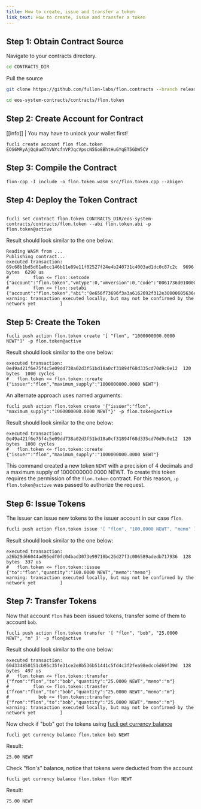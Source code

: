 ```yaml
---
title: How to create, issue and transfer a token
link_text: How to create, issue and transfer a token
---
```


## Step 1: Obtain Contract Source

Navigate to your contracts directory.

```sh
cd CONTRACTS_DIR
```

Pull the source

```sh
git clone https://github.com/fullon-labs/flon.contracts --branch release/3.1 --single-branch
```

```sh
cd eos-system-contracts/contracts/flon.token
```

## Step 2: Create Account for Contract

[[info]]
| You may have to unlock your wallet first!

```shell
fucli create account flon flon.token EOS6MRyAjQq8ud7hVNYcfnVPJqcVpscN5So8BhtHuGYqET5GDW5CV
```

## Step 3: Compile the Contract

```shell
flon-cpp -I include -o flon.token.wasm src/flon.token.cpp --abigen
```

## Step 4: Deploy the Token Contract

```shell

fucli set contract flon.token CONTRACTS_DIR/eos-system-contracts/contracts/flon.token --abi flon.token.abi -p flon.token@active
```

Result should look similar to the one below:

```console
Reading WASM from ...
Publishing contract...
executed transaction: 69c68b1bd5d61a0cc146b11e89e11f02527f24e4b240731c4003ad1dc0c87c2c  9696 bytes  6290 us
#         flon <= flon::setcode               {"account":"flon.token","vmtype":0,"vmversion":0,"code":"0061736d0100000001aa011c60037f7e7f0060047f...
#         flon <= flon::setabi                {"account":"flon.token","abi":"0e656f73696f3a3a6162692f312e30000605636c6f73650002056f776e6572046e61...
warning: transaction executed locally, but may not be confirmed by the network yet         ]
```

## Step 5: Create the Token

```shell
fucli push action flon.token create '[ "flon", "1000000000.0000 NEWT"]' -p flon.token@active
```

Result should look similar to the one below:

```console
executed transaction: 0e49a421f6e75f4c5e09dd738a02d3f51bd18a0cf31894f68d335cd70d9c0e12  120 bytes  1000 cycles
#   flon.token <= flon.token::create          {"issuer":"flon","maximum_supply":"1000000000.0000 NEWT"}
```

An alternate approach uses named arguments:

```shell
fucli push action flon.token create '{"issuer":"flon", "maximum_supply":"1000000000.0000 NEWT"}' -p flon.token@active
```

Result should look similar to the one below:

```console
executed transaction: 0e49a421f6e75f4c5e09dd738a02d3f51bd18a0cf31894f68d335cd70d9c0e12  120 bytes  1000 cycles
#   flon.token <= flon.token::create          {"issuer":"flon","maximum_supply":"1000000000.0000 NEWT"}
```

This command created a new token `NEWT` with a precision of 4 decimals and a maximum supply of 1000000000.0000 NEWT.  To create this token requires the permission of the `flon.token` contract. For this reason, `-p flon.token@active` was passed to authorize the request.

## Step 6: Issue Tokens

The issuer can issue new tokens to the issuer account in our case `flon`.

```sh
fucli push action flon.token issue '[ "flon", "100.0000 NEWT", "memo" ]' -p flon@active
```

Result should look similar to the one below:

```console
executed transaction: a26b29d66044ad95edf0fc04bad3073e99718bc26d27f3c006589adedb717936  128 bytes  337 us
#   flon.token <= flon.token::issue           {"to":"flon","quantity":"100.0000 NEWT","memo":"memo"}
warning: transaction executed locally, but may not be confirmed by the network yet         ]
```

## Step 7: Transfer Tokens

Now that account `flon` has been issued tokens, transfer some of them to account `bob`.

```shell
fucli push action flon.token transfer '[ "flon", "bob", "25.0000 NEWT", "m" ]' -p flon@active
```

Result should look similar to the one below:

```console
executed transaction: 60d334850151cb95c35fe31ce2e8b536b51441c5fd4c3f2fea98edcc6d69f39d  128 bytes  497 us
#   flon.token <= flon.token::transfer        {"from":"flon","to":"bob","quantity":"25.0000 NEWT","memo":"m"}
#         flon <= flon.token::transfer        {"from":"flon","to":"bob","quantity":"25.0000 NEWT","memo":"m"}
#           bob <= flon.token::transfer        {"from":"flon","to":"bob","quantity":"25.0000 NEWT","memo":"m"}
warning: transaction executed locally, but may not be confirmed by the network yet         ]
```

Now check if "bob" got the tokens using [fucli get currency balance](https://github.com/fullon-labs/fullon/blob/main/docs/02_cleos/03_command-reference/get/currency-balance.md)

```shell
fucli get currency balance flon.token bob NEWT
```

Result:

```console
25.00 NEWT
```

Check "flon's" balance, notice that tokens were deducted from the account

```shell
fucli get currency balance flon.token flon NEWT
```

Result:

```console
75.00 NEWT
```
